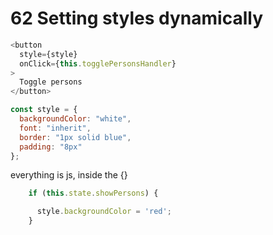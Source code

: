 # 62 Setting styles dynamically

```js
<button 
  style={style}
  onClick={this.togglePersonsHandler}
>
  Toggle persons
</button>
```

```js
const style = {
  backgroundColor: "white",
  font: "inherit",
  border: "1px solid blue",
  padding: "8px"
};
```

everything is js, inside the {}

```js
    if (this.state.showPersons) {

      style.backgroundColor = 'red';
    }
```



